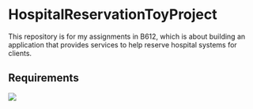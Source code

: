 # HospitalReservationToyProject
This repository is for my assignments in B612, which is about building an application that provides services to help reserve hospital systems for clients.

## Requirements
<img src="C:\Users\Administrator\Desktop\홍익병원 요구사항.png">
